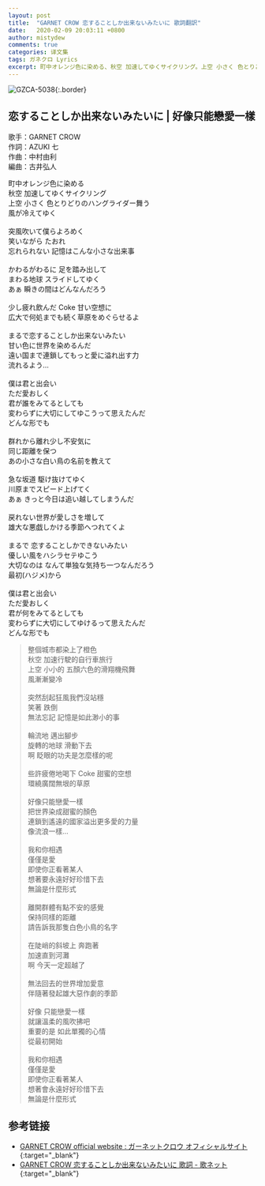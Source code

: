 ```yaml
---
layout: post
title:  "GARNET CROW 恋することしか出来ないみたいに 歌詞翻訳"
date:   2020-02-09 20:03:11 +0800
author: mistydew
comments: true
categories: 译文集
tags: ガネクロ Lyrics
excerpt: 町中オレンジ色に染める、秋空 加速してゆくサイクリング。上空 小さく 色とりどりのハングライダー舞う、風が冷えてゆく。
---
```

![GZCA-5038](https://crowsub.github.io/assets/images/discography/album/GZCA-5038.jpg){:.border}

## 恋することしか出来ないみたいに | 好像只能戀愛一樣

歌手：GARNET CROW<br>
作詞：AZUKI 七<br>
作曲：中村由利<br>
編曲：古井弘人

<div class="lyric-original">
<p>
町中オレンジ色に染める<br>
秋空 加速してゆくサイクリング<br>
上空 小さく 色とりどりのハングライダー舞う<br>
風が冷えてゆく<br>
<br>
突風吹いて僕らよろめく<br>
笑いながら たおれ<br>
忘れられない 記憶はこんな小さな出来事<br>
<br>
かわるがわるに 足を踏み出して<br>
まわる地球 スライドしてゆく<br>
あぁ 瞬きの間はどんなんだろう<br>
<br>
少し疲れ飲んだ Coke 甘い空想に<br>
広大で何処までも続く草原をめぐらせるよ<br>
<br>
まるで恋することしか出来ないみたい<br>
甘い色に世界を染めるんだ<br>
遠い国まで連鎖してもっと愛に溢れ出す力<br>
流れるよう…<br>
<br>
僕は君と出会い<br>
ただ愛おしく<br>
君が誰をみてるとしても<br>
変わらずに大切にしてゆこうって思えたんだ<br>
どんな形でも<br>
<br>
群れから離れ少し不安気に<br>
同じ距離を保つ<br>
あの小さな白い鳥の名前を教えて<br>
<br>
急な坂道 駆け抜けてゆく<br>
川原までスピード上げてく<br>
あぁ きっと今日は追い越してしまうんだ<br>
<br>
戻れない世界が愛しさを増して<br>
雄大な悪戯しかける季節へつれてくよ<br>
<br>
まるで 恋することしかできないみたい<br>
優しい風をハシラセテゆこう<br>
大切なのは なんて単独な気持ち一つなんだろう<br>
最初(ハジメ)から<br>
<br>
僕は君と出会い<br>
ただ愛おしく<br>
君が何をみてるとしても<br>
変わらずに大切にしてゆけるって思えたんだ<br>
どんな形でも
</p>
</div>

<div class="lyric-translation">
<blockquote>
整個城市都染上了橙色<br>
秋空 加速行駛的自行車旅行<br>
上空 小小的 五顏六色的滑翔機飛舞<br>
風漸漸變冷<br>
<br>
突然刮起狂風我們沒站穩<br>
笑著 跌倒<br>
無法忘記 記憶是如此渺小的事<br>
<br>
輪流地 邁出腳步<br>
旋轉的地球 滑動下去<br>
啊 眨眼的功夫是怎麼樣的呢<br>
<br>
些許疲倦地喝下 Coke 甜蜜的空想<br>
環繞廣闊無垠的草原<br>
<br>
好像只能戀愛一樣<br>
把世界染成甜蜜的顏色<br>
連鎖到遙遠的國家溢出更多愛的力量<br>
像流浪一樣...<br>
<br>
我和你相遇<br>
僅僅是愛<br>
即使你正看著某人<br>
想著要永遠好好珍惜下去<br>
無論是什麼形式<br>
<br>
離開群體有點不安的感覺<br>
保持同樣的距離<br>
請告訴我那隻白色小鳥的名字<br>
<br>
在陡峭的斜坡上 奔跑著<br>
加速直到河灘<br>
啊 今天一定超越了<br>
<br>
無法回去的世界增加愛意<br>
伴隨著發起雄大惡作劇的季節<br>
<br>
好像 只能戀愛一樣<br>
就讓溫柔的風吹拂吧<br>
重要的是 如此單獨的心情<br>
從最初開始<br>
<br>
我和你相遇<br>
僅僅是愛<br>
即使你正看著某人<br>
想著會永遠好好珍惜下去<br>
無論是什麼形式
</blockquote>
</div>

## 参考链接

* [GARNET CROW official website : ガーネットクロウ オフィシャルサイト](http://www.garnetcrow.com){:target="_blank"}
* [GARNET CROW 恋することしか出来ないみたいに 歌詞 - 歌ネット](https://www.uta-net.com/song/20208){:target="_blank"}
